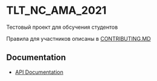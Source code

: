 # TLT_NC_AMA_2021
Тестовый проект для обсучения студентов

Правила для участников описаны в [CONTRIBUTING.MD][contrib]

[contrib]: https://github.com/kostua16/TLT_NC_AMA_2021/blob/main/CONTRIBUTING.MD

## Documentation

+ [API Documentation][gh_docs]



[gh_docs]: https://Spec163.github.io/TLT_NC_AMA_2021/
